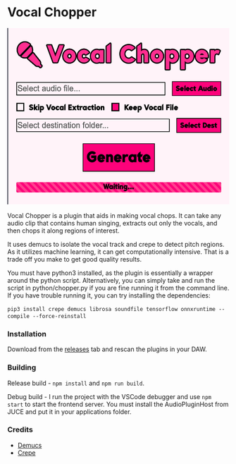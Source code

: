 # Vocal Chopper

<img src="assets/readme.png" height="400">

Vocal Chopper is a plugin that aids in making vocal chops. It can take any audio clip 
that contains human singing, extracts out only the vocals, and then chops it along 
regions of interest. 

It uses demucs to isolate the vocal track and crepe to detect pitch regions. As it 
utilizes machine learning, it can get computationally intensive. That is a trade off you 
make to get good quality results.

You must have python3 installed, as the plugin is essentially a wrapper around the 
python script. Alternatively, you can simply take and run the script in python/chopper.py 
if you are fine running it from the command line. If you have trouble running it, you 
can try installing the dependencies:

```
pip3 install crepe demucs librosa soundfile tensorflow onnxruntime --compile --force-reinstall
```

### Installation

Download from the [releases](https://github.com/Moebits/Vocal-Chopper/releases) tab and rescan the plugins in your DAW.

### Building

Release build - `npm install` and `npm run build`. 

Debug build - I run the project with the VSCode debugger and use `npm start` to start the frontend 
server. You must install the AudioPluginHost from JUCE and put it in your applications folder. 

### Credits

- [Demucs](https://github.com/facebookresearch/demucs)
- [Crepe](https://github.com/marl/crepe)
